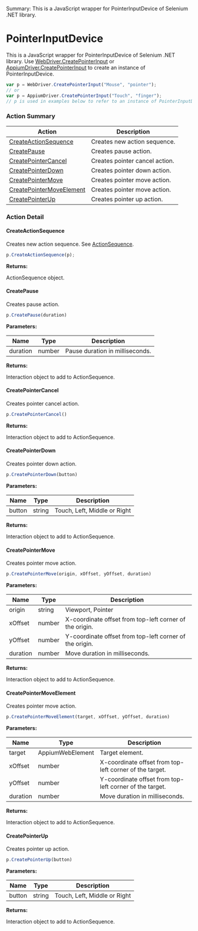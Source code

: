 Summary: This is a JavaScript wrapper for PointerInputDevice of Selenium .NET library.

# PointerInputDevice

This is a JavaScript wrapper for PointerInputDevice of Selenium .NET library.Use [WebDriver.CreatePointerInput](WebDriver.md#createpointerinput) or [AppiumDriver.CreatePointerInput](AppiumDriver.md#createpointerinput) to create an instance of PointerInputDevice.
```javascript
var p = WebDriver.CreatePointerInput("Mouse", "pointer");
// or
var p = AppiumDriver.CreatePointerInput("Touch", "finger");
// p is used in examples below to refer to an instance of PointerInputDevice.
```






<!-- ============================== property summary ========================== -->

<!-- ============================== action summary ========================== -->



### Action Summary
|  **Action** | **Description** | 
| ----------- | --------------- |
|  [CreateActionSequence](#createactionsequence) | Creates new action sequence. |
|  [CreatePause](#createpause) | Creates pause action. |
|  [CreatePointerCancel](#createpointercancel) | Creates pointer cancel action. |
|  [CreatePointerDown](#createpointerdown) | Creates pointer down action. |
|  [CreatePointerMove](#createpointermove) | Creates pointer move action. |
|  [CreatePointerMoveElement](#createpointermoveelement) | Creates pointer move action. |
|  [CreatePointerUp](#createpointerup) | Creates pointer up action. |



<!-- ============================== property detail ========================== -->


<!-- ============================== action detail ========================== -->

### Action Detail

<a name="CreateActionSequence"></a>    
#### CreateActionSequence

Creates new action sequence. See [ActionSequence](ActionSequence.md).

```javascript
p.CreateActionSequence(p);
```




**Returns:**

ActionSequence object.



<a name="see.also.pointerinputdevice.createactionsequence"></a>

<a name="CreatePause"></a>    
#### CreatePause

Creates pause action.

```javascript
p.CreatePause(duration)
```


**Parameters:**

|  **Name** | **Type** | **Description** |
| ---------- | -------- | --------------- |
| duration | number |  Pause duration in milliseconds. |




**Returns:**

Interaction object to add to ActionSequence.



<a name="see.also.pointerinputdevice.createpause"></a>

<a name="CreatePointerCancel"></a>    
#### CreatePointerCancel

Creates pointer cancel action.

```javascript
p.CreatePointerCancel()
```




**Returns:**

Interaction object to add to ActionSequence.



<a name="see.also.pointerinputdevice.createpointercancel"></a>

<a name="CreatePointerDown"></a>    
#### CreatePointerDown

Creates pointer down action.

```javascript
p.CreatePointerDown(button)
```


**Parameters:**

|  **Name** | **Type** | **Description** |
| ---------- | -------- | --------------- |
| button | string |  Touch, Left, Middle or Right |




**Returns:**

Interaction object to add to ActionSequence.



<a name="see.also.pointerinputdevice.createpointerdown"></a>

<a name="CreatePointerMove"></a>    
#### CreatePointerMove

Creates pointer move action.

```javascript
p.CreatePointerMove(origin, xOffset, yOffset, duration)
```


**Parameters:**

|  **Name** | **Type** | **Description** |
| ---------- | -------- | --------------- |
| origin | string |  Viewport, Pointer |
| xOffset | number |  X-coordinate offset from top-left corner of the origin. |
| yOffset | number |  Y-coordinate offset from top-left corner of the origin. |
| duration | number |  Move duration in milliseconds. |




**Returns:**

Interaction object to add to ActionSequence.



<a name="see.also.pointerinputdevice.createpointermove"></a>

<a name="CreatePointerMoveElement"></a>    
#### CreatePointerMoveElement

Creates pointer move action.

```javascript
p.CreatePointerMoveElement(target, xOffset, yOffset, duration)
```


**Parameters:**

|  **Name** | **Type** | **Description** |
| ---------- | -------- | --------------- |
| target | AppiumWebElement |  Target element. |
| xOffset | number |  X-coordinate offset from top-left corner of the target. |
| yOffset | number |  Y-coordinate offset from top-left corner of the target. |
| duration | number |  Move duration in milliseconds. |




**Returns:**

Interaction object to add to ActionSequence.



<a name="see.also.pointerinputdevice.createpointermoveelement"></a>

<a name="CreatePointerUp"></a>    
#### CreatePointerUp

Creates pointer up action.

```javascript
p.CreatePointerUp(button)
```


**Parameters:**

|  **Name** | **Type** | **Description** |
| ---------- | -------- | --------------- |
| button | string |  Touch, Left, Middle or Right |




**Returns:**

Interaction object to add to ActionSequence.



<a name="see.also.pointerinputdevice.createpointerup"></a>

  

